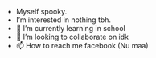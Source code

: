- Myself spooky.
- I’m interested in nothing tbh.
- 🌱 I’m currently learning  in school
- 💞️ I’m looking to collaborate on idk 
- 📫 How to reach me facebook (Nu maa) 

<!---
spooky100/spooky100 is a ✨ special ✨ repository because its `README.md` (this file) appears on your GitHub profile.
You can click the Preview link to take a look at your changes.
--->
